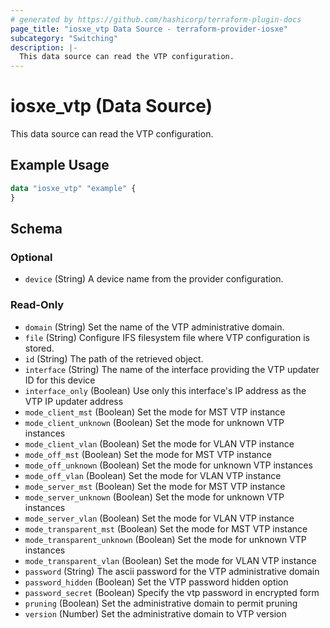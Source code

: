 ```yaml
---
# generated by https://github.com/hashicorp/terraform-plugin-docs
page_title: "iosxe_vtp Data Source - terraform-provider-iosxe"
subcategory: "Switching"
description: |-
  This data source can read the VTP configuration.
---
```


# iosxe_vtp (Data Source)

This data source can read the VTP configuration.

## Example Usage

```terraform
data "iosxe_vtp" "example" {
}
```

<!-- schema generated by tfplugindocs -->
## Schema

### Optional

- `device` (String) A device name from the provider configuration.

### Read-Only

- `domain` (String) Set the name of the VTP administrative domain.
- `file` (String) Configure IFS filesystem file where VTP configuration is stored.
- `id` (String) The path of the retrieved object.
- `interface` (String) The name of the interface providing the VTP updater ID for this device
- `interface_only` (Boolean) Use only this interface's IP address as the VTP IP updater address
- `mode_client_mst` (Boolean) Set the mode for MST VTP instance
- `mode_client_unknown` (Boolean) Set the mode for unknown VTP instances
- `mode_client_vlan` (Boolean) Set the mode for VLAN VTP instance
- `mode_off_mst` (Boolean) Set the mode for MST VTP instance
- `mode_off_unknown` (Boolean) Set the mode for unknown VTP instances
- `mode_off_vlan` (Boolean) Set the mode for VLAN VTP instance
- `mode_server_mst` (Boolean) Set the mode for MST VTP instance
- `mode_server_unknown` (Boolean) Set the mode for unknown VTP instances
- `mode_server_vlan` (Boolean) Set the mode for VLAN VTP instance
- `mode_transparent_mst` (Boolean) Set the mode for MST VTP instance
- `mode_transparent_unknown` (Boolean) Set the mode for unknown VTP instances
- `mode_transparent_vlan` (Boolean) Set the mode for VLAN VTP instance
- `password` (String) The ascii password for the VTP administrative domain
- `password_hidden` (Boolean) Set the VTP password hidden option
- `password_secret` (Boolean) Specify the vtp password in encrypted form
- `pruning` (Boolean) Set the administrative domain to permit pruning
- `version` (Number) Set the administrative domain to VTP version
